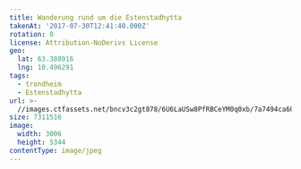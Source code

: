 ```yaml
---
title: Wanderung rund um die Estenstadhytta
takenAt: '2017-07-30T12:41:40.000Z'
rotation: 0
license: Attribution-NoDerivs License
geo:
  lat: 63.388916
  lng: 10.496291
tags:
  - trondheim
  - Estenstadhytta
url: >-
  //images.ctfassets.net/bncv3c2gt878/6U6LaUSw8PfRBCeYM0q0xb/7a7494ca6080e5ac94f95d0f76800f4a/wanderung-rund-um-die-estenstadhytta_35461500233_o
size: 7311516
image:
  width: 3006
  height: 5344
contentType: image/jpeg
---
```


